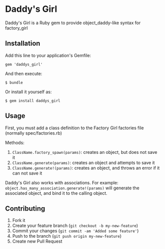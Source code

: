 # Daddy's Girl

Daddy's Girl is a Ruby gem to provide object_daddy-like syntax for factory_girl

## Installation

Add this line to your application's Gemfile:

    gem 'daddys_girl'

And then execute:

    $ bundle

Or install it yourself as:

    $ gem install daddys_girl

## Usage
First, you must add a class definition to the Factory Girl factories file (normally spec/factories.rb)

Methods:

1. ```ClassName.factory_spawn(params)```: creates an object, but does not save it
2. ```ClassName.generate(params)```: creates an object and attempts to save it
3. ```ClassName.generate!(params)```: creates an object, and throws an error if it can not save it

Daddy's Girl also works with associations. For example:
```object.has_many_association.generate!(params)``` will generate the associated object, and bind it to the calling object.

## Contributing

1. Fork it
2. Create your feature branch (`git checkout -b my-new-feature`)
3. Commit your changes (`git commit -am 'Added some feature'`)
4. Push to the branch (`git push origin my-new-feature`)
5. Create new Pull Request
